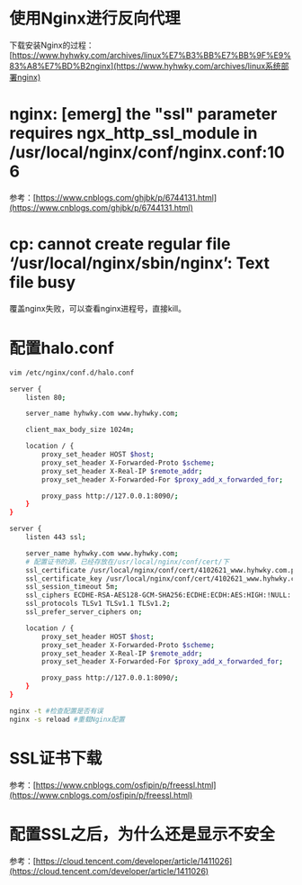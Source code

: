 # 使用Nginx进行反向代理

下载安装Nginx的过程：[https://www.hyhwky.com/archives/linux%E7%B3%BB%E7%BB%9F%E9%83%A8%E7%BD%B2nginx](https://www.hyhwky.com/archives/linux系统部署nginx)

# nginx: [emerg] the "ssl" parameter requires ngx_http_ssl_module in /usr/local/nginx/conf/nginx.conf:106

参考：[https://www.cnblogs.com/ghjbk/p/6744131.html](https://www.cnblogs.com/ghjbk/p/6744131.html)

# cp: cannot create regular file ‘/usr/local/nginx/sbin/nginx’: Text file busy

覆盖nginx失败，可以查看nginx进程号，直接kill。

# 配置halo.conf

```bash
vim /etc/nginx/conf.d/halo.conf
```

```bash
server {
    listen 80;

    server_name hyhwky.com www.hyhwky.com;

    client_max_body_size 1024m;

    location / {
        proxy_set_header HOST $host;
        proxy_set_header X-Forwarded-Proto $scheme;
        proxy_set_header X-Real-IP $remote_addr;
        proxy_set_header X-Forwarded-For $proxy_add_x_forwarded_for;

        proxy_pass http://127.0.0.1:8090/;
    }
}

server {
    listen 443 ssl;

    server_name hyhwky.com www.hyhwky.com;
	# 配置证书的源，已经存放在/usr/local/nginx/conf/cert/下
    ssl_certificate /usr/local/nginx/conf/cert/4102621_www.hyhwky.com.pem;
    ssl_certificate_key /usr/local/nginx/conf/cert/4102621_www.hyhwky.com.key;
    ssl_session_timeout 5m;
    ssl_ciphers ECDHE-RSA-AES128-GCM-SHA256:ECDHE:ECDH:AES:HIGH:!NULL:!aNULL:!MD5:!ADH:!RC4;
    ssl_protocols TLSv1 TLSv1.1 TLSv1.2;
    ssl_prefer_server_ciphers on;

    location / {
        proxy_set_header HOST $host;
        proxy_set_header X-Forwarded-Proto $scheme;
        proxy_set_header X-Real-IP $remote_addr;
        proxy_set_header X-Forwarded-For $proxy_add_x_forwarded_for;

        proxy_pass http://127.0.0.1:8090/;
    }
}
```

```bash
nginx -t #检查配置是否有误
nginx -s reload #重载Nginx配置
```

# SSL证书下载

参考：[https://www.cnblogs.com/osfipin/p/freessl.html](https://www.cnblogs.com/osfipin/p/freessl.html)

# 配置SSL之后，为什么还是显示不安全

参考：[https://cloud.tencent.com/developer/article/1411026](https://cloud.tencent.com/developer/article/1411026)